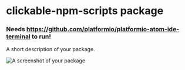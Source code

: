 # clickable-npm-scripts package

###  Needs https://github.com/platformio/platformio-atom-ide-terminal to run!

A short description of your package.

![A screenshot of your package](https://f.cloud.github.com/assets/69169/2290250/c35d867a-a017-11e3-86be-cd7c5bf3ff9b.gif)

